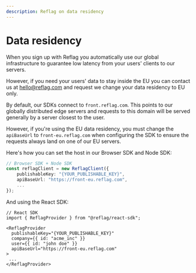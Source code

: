 ```yaml
---
description: Reflag on data residency
---
```


# Data residency

When you sign up with Reflag you automatically use our global infrastructure to guarantee low latency from your users' clients to our servers.&#x20;

However, if you need your users' data to stay inside the EU you can contact us at hello@reflag.com and request we change your data residency to EU only.

By default, our SDKs connect to `front.reflag.com`. This points to our globally distributed edge servers and requests to this domain will be served generally by a server closest to the user.&#x20;

However, if you're using the EU data residency, you must change the `apiBaseUrl` to `front-eu.reflag.com` when configuring the SDK to ensure the requests always land on one of our EU servers.

Here's how you can set the host in our Browser SDK and Node SDK:

```ts
// Browser SDK + Node SDK
const reflagClient = new ReflagClient({
    publishableKey: "{YOUR_PUBLISHABLE_KEY}",
    apiBaseUrl: "https://front-eu.reflag.com",
    ...
});
```

And using the React SDK:

```tsx
// React SDK
import { ReflagProvider } from "@reflag/react-sdk";

<ReflagProvider
  publishableKey="{YOUR_PUBLISHABLE_KEY}"
  company={{ id: "acme_inc" }}
  user={{ id: "john doe" }}
  apiBaseUrl="https://front-eu.reflag.com"
>
 ...
</ReflagProvider>
```

